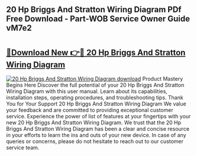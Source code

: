 ## 20 Hp Briggs And Stratton Wiring Diagram PDf Free Download - Part-WOB Service Owner Guide vM7e2

# <h2><a href="http://dftr5a.blite.top/?on=20+Hp+Briggs+And+Stratton+Wiring+Diagram">🔗Download New 👉🔴 20 Hp Briggs And Stratton Wiring Diagram</a></h2>

[![20 Hp Briggs And Stratton Wiring Diagram download](https://i.imgur.com/lujVjoI.png)](http://dftr5a.blite.top/?on=20+Hp+Briggs+And+Stratton+Wiring+Diagram)
Product Mastery Begins Here Discover the full potential of your 20 Hp Briggs And Stratton Wiring Diagram with this user manual. Learn about its capabilities, installation steps, operating procedures, and troubleshooting tips. Thank You for Your Support 20 Hp Briggs And Stratton Wiring Diagram We value your feedback and are committed to providing exceptional customer service. Experience the power of list of features at your fingertips with your new 20 Hp Briggs And Stratton Wiring Diagram. We trust that the 20 Hp Briggs And Stratton Wiring Diagram has been a clear and concise resource in your efforts to learn the ins and outs of your new device. In case of any queries or concerns, please do not hesitate to reach out to our customer service team.
